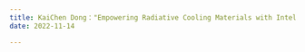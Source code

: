 ```yaml
---
title: KaiChen Dong："Empowering Radiative Cooling Materials with Intelligence" – World Young Scientists Summit
date: 2022-11-14

---
```


<!--more-->